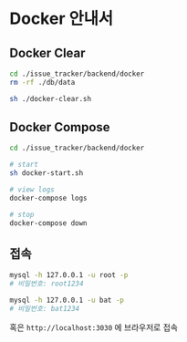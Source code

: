 # Docker 안내서

## Docker Clear

```sh
cd ./issue_tracker/backend/docker
rm -rf ./db/data

sh ./docker-clear.sh
```

## Docker Compose

```sh
cd ./issue_tracker/backend/docker

# start
sh docker-start.sh

# view logs
docker-compose logs

# stop
docker-compose down
```

## 접속

```sh
mysql -h 127.0.0.1 -u root -p
# 비밀번호: root1234

mysql -h 127.0.0.1 -u bat -p
# 비밀번호: bat1234
```

혹은 `http://localhost:3030` 에 브라우저로 접속
